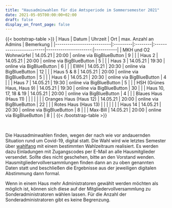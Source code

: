 ```yaml
---
title: "Hausadminwahlen für die Amtsperiode im Sommersemester 2021"
date: 2021-05-05T00:00:00+02:00
draft: false
display_on_front_page: false
---
```


{{< bootstrap-table >}}
| Haus                      | Datum    | Uhrzeit | Ort                      | max. Anzahl an Admins | Bemerkung |
|---------------------------|:---------|:--------|:-------------------------|----------------------:|-----------|
| MKH und O2 Wohnwürfel     | 14.05.21 | 20:00   | online via BigBlueButton | 9                     |           |
| Haus 2                    | 14.05.21 | 20:00   | online via BigBlueButton | 5                     |           |
| Haus 3                    | 14.05.21 | 19:30   | online via BigBlueButton | 6                     |           |
| EWH                       | 14.05.21 | 20:30   | online via BigBlueButton | 12                    |           |
| Haus 5 & 8                | 14.05.21 | 20:00   | online via BigBlueButton | 5                     |           |
| Haus 6                    | 14.05.21 | 20:30   | online via BigBlueButton | 4                     |           |
| Haus 7                    | 14.05.21 | 19:30   | online via BigBlueButton | 5                     |           |
| HSH (Grünes Haus, Haus 9) | 14.05.21 | 19:30   | online via BigBlueButton | 30                    |           |
| Haus 10, 17, 18 & 19      | 14.05.21 | 20:00   | online via BigBlueButton | 4                     |           |
| Blaues Haus (Haus 11)     |          |         |                          |                       |           |
| Oranges Haus (Haus 12)    | 14.05.21 | 20:00   | online via BigBlueButton | 22                    |           |
| Rotes Haus (Haus 13)      |          |         |                          |                       |           |
| Haus 14                   | 14.05.21 | 20:30   | online via BigBlueButton | 8                     |           |
| Max-Bill                  | 14.05.21 | 20:00   | online via BigBlueButton | 8                     |           |
{{< /bootstrap-table >}}

&nbsp;

Die Hausadminwahlen finden, wegen der nach wie vor andauernden Situation rund um Covid-19, digital statt. Die Wahl wird
wie letztes Semester über [wahlfang](https://vote.stustanet.de) mit einem bestimmten Wahlzeitraum realisiert. Es werden dazu
Einladungen mit Zugangscodes per E-Mail an alle Hausmitglieder versendet. Sollte dies nicht geschehen, bitte an den
Vorstand wenden. Hausmitgliedervollversammlungen finden dann an zu oben genannten Daten statt und beschließen die
Ergebnisse aus der jeweiligen digitalen Abstimmung dann formal.

Wenn in einem Haus mehr Administratoren gewählt werden möchten als möglich ist, können sich diese auf der
Mitgliedervollversammlung zu Sonderadministratoren wählen lassen. Für die Anzahl der Sonderadministratoren gibt es keine
Begrenzung.
